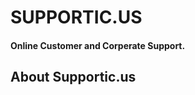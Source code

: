 SUPPORTIC.US
============
#### Online Customer and Corperate Support.


About Supportic.us
------------------

